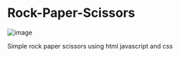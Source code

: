 # Rock-Paper-Scissors
![image](https://github.com/99Anvar99/Rock-Paper-Scissors/assets/60616540/8cf7695d-77f5-4915-9fc4-21c253f17a25)

Simple rock paper scissors using html javascript and css
